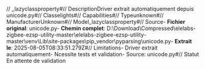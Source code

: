 // _lazyclassproperty#// DescriptionDriver extrait automatiquement depuis unicode.py#// Classelights#// Capabilities#// Typeunknown#// ManufacturerUnknown#// Model_lazyclassproperty#// Source- **Fichier original**: unicode.py- **Chemin complet**: D:\Download\Compressed\elelabs-zigbee-ezsp-utility-master\elelabs-zigbee-ezsp-utility-master\venv\Lib\site-packages\pip\_vendor\pyparsing\unicode.py- **Extrait le**: 2025-08-05T08:33:51.279Z#// Limitations- Driver extrait automatiquement- Ncessite tests et validation- Source: unicode.py#// Statut En attente de validation